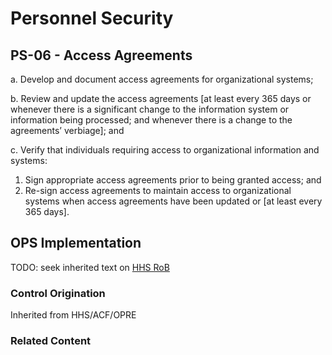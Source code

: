 # Personnel Security
## PS-06 - Access Agreements

a. Develop and document access agreements for organizational systems;

b. Review and update the access agreements [at least every 365 days or whenever there is a significant change to the information system or information being processed; and whenever there is a change to the agreements’ verbiage]; and

c. Verify that individuals requiring access to organizational information and systems:<br />
1. Sign appropriate access agreements prior to being granted access; and
2. Re-sign access agreements to maintain access to organizational systems when access agreements have been updated or [at least every 365 days].

## OPS Implementation

TODO: seek inherited text on [HHS RoB](https://www.hhs.gov/sites/default/files/rules-of-behavior.pdf)

### Control Origination

Inherited from HHS/ACF/OPRE

### Related Content
